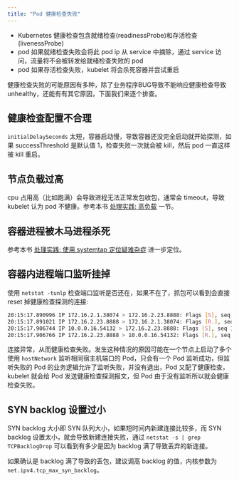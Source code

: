 ```yaml
---
title: "Pod 健康检查失败"
---
```


* Kubernetes 健康检查包含就绪检查\(readinessProbe\)和存活检查\(livenessProbe\)
* pod 如果就绪检查失败会将此 pod ip 从 service 中摘除，通过 service 访问，流量将不会被转发给就绪检查失败的 pod
* pod 如果存活检查失败，kubelet 将会杀死容器并尝试重启

健康检查失败的可能原因有多种，除了业务程序BUG导致不能响应健康检查导致 unhealthy，还能有有其它原因，下面我们来逐个排查。

## 健康检查配置不合理

`initialDelaySeconds` 太短，容器启动慢，导致容器还没完全启动就开始探测，如果 successThreshold 是默认值 1，检查失败一次就会被 kill，然后 pod 一直这样被 kill 重启。

## 节点负载过高

cpu 占用高（比如跑满）会导致进程无法正常发包收包，通常会 timeout，导致 kubelet 认为 pod 不健康。参考本书 [处理实践: 高负载](../../handle/high-load/) 一节。

## 容器进程被木马进程杀死

参考本书 [处理实践: 使用 systemtap 定位疑难杂症](../../trick/use-systemtap-to-locate-problems/) 进一步定位。

## 容器内进程端口监听挂掉

使用 `netstat -tunlp` 检查端口监听是否还在，如果不在了，抓包可以看到会直接 reset 掉健康检查探测的连接:

```bash
20:15:17.890996 IP 172.16.2.1.38074 > 172.16.2.23.8888: Flags [S], seq 96880261, win 14600, options [mss 1424,nop,nop,sackOK,nop,wscale 7], length 0
20:15:17.891021 IP 172.16.2.23.8888 > 172.16.2.1.38074: Flags [R.], seq 0, ack 96880262, win 0, length 0
20:15:17.906744 IP 10.0.0.16.54132 > 172.16.2.23.8888: Flags [S], seq 1207014342, win 14600, options [mss 1424,nop,nop,sackOK,nop,wscale 7], length 0
20:15:17.906766 IP 172.16.2.23.8888 > 10.0.0.16.54132: Flags [R.], seq 0, ack 1207014343, win 0, length 0
```

连接异常，从而健康检查失败。发生这种情况的原因可能在一个节点上启动了多个使用 `hostNetwork` 监听相同宿主机端口的 Pod，只会有一个 Pod 监听成功，但监听失败的 Pod 的业务逻辑允许了监听失败，并没有退出，Pod 又配了健康检查，kubelet 就会给 Pod 发送健康检查探测报文，但 Pod 由于没有监听所以就会健康检查失败。

## SYN backlog 设置过小

SYN backlog 大小即 SYN 队列大小，如果短时间内新建连接比较多，而 SYN backlog 设置太小，就会导致新建连接失败，通过 `netstat -s | grep TCPBacklogDrop` 可以看到有多少是因为 backlog 满了导致丢弃的新连接。

如果确认是 backlog 满了导致的丢包，建议调高 backlog 的值，内核参数为 `net.ipv4.tcp_max_syn_backlog`。
